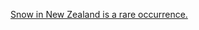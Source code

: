 ---
layout: post
wordpress_id: 1222
wordpress_url: http://noesbueno.com/archives/1222
date: '2011-08-19 23:41:10 -0500'
date_gmt: '2011-08-20 04:41:10 -0500'
body: |
  <p><a href="http://thedailywh.at/2011/08/15/once-in-a-lifetime-weather-of-the-day/">Snow in New Zealand is a rare occurrence.</a></p>
---